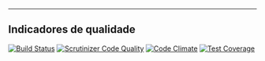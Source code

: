 ---

## Indicadores de qualidade

[![Build Status](https://secure.travis-ci.org/gpupo/similarity.png?branch=master)](http://travis-ci.org/gpupo/similarity)
[![Scrutinizer Code Quality](https://scrutinizer-ci.com/g/gpupo/similarity/badges/quality-score.png?b=master)](https://scrutinizer-ci.com/g/gpupo/similarity/?branch=master)
[![Code Climate](https://codeclimate.com/github/gpupo/similarity/badges/gpa.svg)](https://codeclimate.com/github/gpupo/similarity)
[![Test Coverage](https://codeclimate.com/github/gpupo/similarity/badges/coverage.svg)](https://codeclimate.com/github/gpupo/similarity/coverage)
